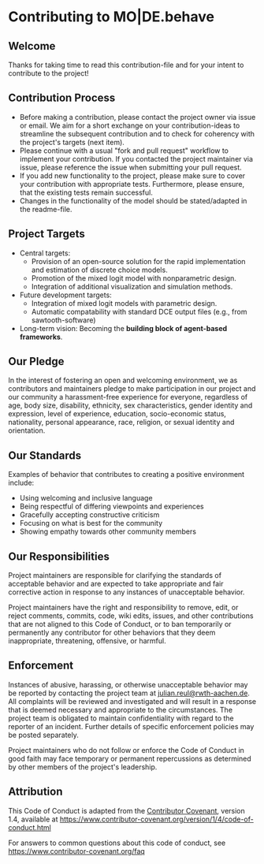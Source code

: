 # Contributing to MO|DE.behave

## Welcome

Thanks for taking time to read this contribution-file and for your 
intent to contribute to the project!

## Contribution Process

* Before making a contribution, please contact the project owner via issue or email. 
We aim for a short exchange on your contribution-ideas to streamline the subsequent 
contribution and to check for coherency with the project's targets (next item).
* Please continue with a usual "fork and pull request" workflow to implement
your contribution. If you contacted the project maintainer via issue, 
please reference the issue when submitting your pull request.
* If you add new functionality to the project, please make sure to cover
your contribution with appropriate tests. Furthermore, please ensure,
that the existing tests remain successful.
* Changes in the functionality of the model should be stated/adapted
in the readme-file.

## Project Targets

* Central targets: 
    - Provision of an open-source solution for
the rapid implementation and estimation of discrete choice models.
    - Promotion of the mixed logit model with nonparametric design.
    - Integration of additional visualization and simulation methods.
* Future development targets:
    - Integration of mixed logit models with parametric design.
    - Automatic compatability with standard DCE output files (e.g., from sawtooth-software)
* Long-term vision: Becoming the **building block of agent-based frameworks**.

## Our Pledge

In the interest of fostering an open and welcoming environment, we as
contributors and maintainers pledge to make participation in our project and
our community a harassment-free experience for everyone, regardless of age, body
size, disability, ethnicity, sex characteristics, gender identity and expression,
level of experience, education, socio-economic status, nationality, personal
appearance, race, religion, or sexual identity and orientation.

## Our Standards

Examples of behavior that contributes to creating a positive environment
include:

* Using welcoming and inclusive language
* Being respectful of differing viewpoints and experiences
* Gracefully accepting constructive criticism
* Focusing on what is best for the community
* Showing empathy towards other community members

## Our Responsibilities

Project maintainers are responsible for clarifying the standards of acceptable
behavior and are expected to take appropriate and fair corrective action in
response to any instances of unacceptable behavior.

Project maintainers have the right and responsibility to remove, edit, or
reject comments, commits, code, wiki edits, issues, and other contributions
that are not aligned to this Code of Conduct, or to ban temporarily or
permanently any contributor for other behaviors that they deem inappropriate,
threatening, offensive, or harmful.

## Enforcement

Instances of abusive, harassing, or otherwise unacceptable behavior may be
reported by contacting the project team at julian.reul@rwth-aachen.de. All
complaints will be reviewed and investigated and will result in a response that
is deemed necessary and appropriate to the circumstances. The project team is
obligated to maintain confidentiality with regard to the reporter of an incident.
Further details of specific enforcement policies may be posted separately.

Project maintainers who do not follow or enforce the Code of Conduct in good
faith may face temporary or permanent repercussions as determined by other
members of the project's leadership.

## Attribution

This Code of Conduct is adapted from the [Contributor Covenant][homepage], version 1.4,
available at https://www.contributor-covenant.org/version/1/4/code-of-conduct.html

[homepage]: https://www.contributor-covenant.org

For answers to common questions about this code of conduct, see
https://www.contributor-covenant.org/faq


